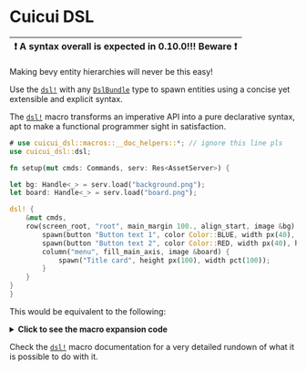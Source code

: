 # Cuicui DSL

| **❗ A syntax overall is expected in 0.10.0!!! Beware ❗** |
|------------------------------------------------------------|

Making bevy entity hierarchies will never be this easy!

Use the [`dsl!`] with any [`DslBundle`] type to spawn entities using a
concise yet extensible and explicit syntax.

The [`dsl!`] macro transforms an imperative API into a pure declarative syntax,
apt to make a functional programmer sight in satisfaction.

```rust
# use cuicui_dsl::macros::__doc_helpers::*; // ignore this line pls
use cuicui_dsl::dsl;

fn setup(mut cmds: Commands, serv: Res<AssetServer>) {

let bg: Handle<_> = serv.load("background.png");
let board: Handle<_> = serv.load("board.png");

dsl! {
    &mut cmds,
    row(screen_root, "root", main_margin 100., align_start, image &bg) {
        spawn(button "Button text 1", color Color::BLUE, width px(40), height pct(100));
        spawn(button "Button text 2", color Color::RED, width px(40), height pct(100));
        column("menu", fill_main_axis, image &board) {
            spawn("Title card", height px(100), width pct(100));
        }
    }
}
}
```

This would be equivalent to the following:

<details><summary><b>Click to see the macro expansion code</b></summary>

```rust
# use cuicui_dsl::macros::__doc_helpers::*;
fn setup(mut cmds: Commands, serv: Res<AssetServer>) {

let bg = serv.load("background.png");
let board = serv.load("board.png");

let mut x = <Dsl>::default();
x.screen_root();
x.named("root");
x.main_margin(100.);
x.align_start();
x.image(&bg);
x.row();
x.node(&mut cmds.to_cmds(), |cmds| {
    let mut x = <Dsl>::default();
    let mut leaf_cmd = cmds.to_cmds();
    x.button("Button text 1");
    x.color(Color::BLUE);
    x.width(px(40));
    x.height(pct(100));
    x.insert(&mut leaf_cmd);

    let mut x = <Dsl>::default();
    let mut leaf_cmd = cmds.to_cmds();
    x.button("Button text 2");
    x.color(Color::RED);
    x.width(px(40));
    x.height(pct(100));
    x.insert(&mut leaf_cmd);

    let mut x = <Dsl>::default();
    let mut node_cmd = cmds.to_cmds();
    x.named("menu");
    x.fill_main_axis();
    x.image(&board);
    x.column();
    x.node(&mut node_cmd, |cmds| {
        let mut x = <Dsl>::default();
        let mut leaf_cmd = cmds.to_cmds();
        x.named("Title card");
        x.height(px(100));
        x.width(pct(100));
        x.insert(&mut leaf_cmd);
    });
});
}
```

</details>

Check the [`dsl!`] macro documentation for a very detailed rundown of what it
is possible to do with it.

[`dsl!`]: https://docs.rs/cuicui_dsl/latest/cuicui_dsl/macro.dsl.html
[`DslBundle`]: https://docs.rs/cuicui_dsl/latest/cuicui_dsl/trait.DslBundle.html
